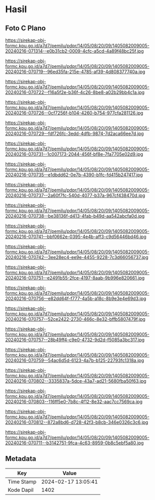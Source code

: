 # Hasil

## Foto C Plano

https://sirekap-obj-formc.kpu.go.id/a7d7/pemilu/pdpr/14/05/08/20/09/1405082009005-20240216-071314--e0b31cb2-0009-4cfc-a5cd-4a89f48bc25f.jpg

https://sirekap-obj-formc.kpu.go.id/a7d7/pemilu/pdpr/14/05/08/20/09/1405082009005-20240216-070719--96ed35fa-215e-4785-af39-4d808377740a.jpg

https://sirekap-obj-formc.kpu.go.id/a7d7/pemilu/pdpr/14/05/08/20/09/1405082009005-20240216-070722--f16a5f2e-b36f-4c26-8be8-a02b29bb4c1a.jpg

https://sirekap-obj-formc.kpu.go.id/a7d7/pemilu/pdpr/14/05/08/20/09/1405082009005-20240216-070726--0cf7256f-b104-4260-b754-977cfa281126.jpg

https://sirekap-obj-formc.kpu.go.id/a7d7/pemilu/pdpr/14/05/08/20/09/1405082009005-20240216-070729--fdf726fc-3edd-4dfb-9874-7d2aca66ee7d.jpg

https://sirekap-obj-formc.kpu.go.id/a7d7/pemilu/pdpr/14/05/08/20/09/1405082009005-20240216-070731--1c007173-2044-456f-bf8e-7fa7705e02d9.jpg

https://sirekap-obj-formc.kpu.go.id/a7d7/pemilu/pdpr/14/05/08/20/09/1405082009005-20240216-070735--e1dbdd62-0e7b-4390-b1fc-fd415b247417.jpg

https://sirekap-obj-formc.kpu.go.id/a7d7/pemilu/pdpr/14/05/08/20/09/1405082009005-20240216-070737--2a60f7fc-540d-4077-b37a-967cf438470d.jpg

https://sirekap-obj-formc.kpu.go.id/a7d7/pemilu/pdpr/14/05/08/20/09/1405082009005-20240216-070738--be38136f-d413-4fab-b49d-aa542abcfa0d.jpg

https://sirekap-obj-formc.kpu.go.id/a7d7/pemilu/pdpr/14/05/08/20/09/1405082009005-20240216-070741--bbf0662e-0395-4e4b-aff3-c9d56446bd46.jpg

https://sirekap-obj-formc.kpu.go.id/a7d7/pemilu/pdpr/14/05/08/20/09/1405082009005-20240216-070742--3ee28ec4-ee9e-4455-9228-7c3d66056737.jpg

https://sirekap-obj-formc.kpu.go.id/a7d7/pemilu/pdpr/14/05/08/20/09/1405082009005-20240216-070751--e2491b55-2fce-4197-8aab-9b996e820661.jpg

https://sirekap-obj-formc.kpu.go.id/a7d7/pemilu/pdpr/14/05/08/20/09/1405082009005-20240216-070756--e82dd64f-f777-4a5b-a18c-8b9e3e4e69d3.jpg

https://sirekap-obj-formc.kpu.go.id/a7d7/pemilu/pdpr/14/05/08/20/09/1405082009005-20240216-070757--52ce2422-2730-466c-8e32-bffb5807479f.jpg

https://sirekap-obj-formc.kpu.go.id/a7d7/pemilu/pdpr/14/05/08/20/09/1405082009005-20240216-070757--28b49ff4-c9e0-4732-9d2d-f5085a3bc317.jpg

https://sirekap-obj-formc.kpu.go.id/a7d7/pemilu/pdpr/14/05/08/20/09/1405082009005-20240216-070759--54ac6d5d-6123-4a7b-b125-22793fc1318a.jpg

https://sirekap-obj-formc.kpu.go.id/a7d7/pemilu/pdpr/14/05/08/20/09/1405082009005-20240216-070802--3335837a-5dce-43a7-ad21-5680fba50f63.jpg

https://sirekap-obj-formc.kpu.go.id/a7d7/pemilu/pdpr/14/05/08/20/09/1405082009005-20240216-070803--116ff5e0-7b8c-4f12-8e32-aac7cc7569ca.jpg

https://sirekap-obj-formc.kpu.go.id/a7d7/pemilu/pdpr/14/05/08/20/09/1405082009005-20240216-070812--872a8bd6-d728-42f3-b8cb-346e0326c3c6.jpg

https://sirekap-obj-formc.kpu.go.id/a7d7/pemilu/pdpr/14/05/08/20/09/1405082009005-20240216-070711--b3142751-9fca-4c63-8959-0b8c5ebf5a80.jpg


## Metadata

| Key        | Value               |
| ---------- | ------------------- |
| Time Stamp | 2024-02-17 13:05:41 |
| Kode Dapil | 1402                |



